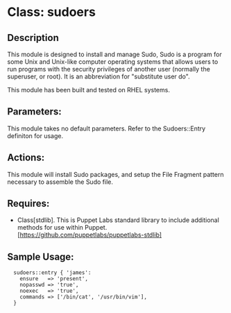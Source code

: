 # Class: sudoers

## Description
   This module is designed to install and manage Sudo, Sudo is a program for some Unix and Unix-like computer operating systems that allows users to run programs with the security privileges of another user (normally the superuser, or root). It is an abbreviation for "substitute user do".

   This module has been built and tested on RHEL systems.

## Parameters:
  This module takes no default parameters. Refer to the Sudoers::Entry definiton for usage. 

## Actions:
   This module will install Sudo packages, and setup the File Fragment pattern necessary to assemble the Sudo file.

## Requires:
 - Class[stdlib]. This is Puppet Labs standard library to include additional methods for use within Puppet. [https://github.com/puppetlabs/puppetlabs-stdlib]

## Sample Usage:
```
  sudoers::entry { 'james': 
    ensure   => 'present',
    nopasswd => 'true',
    noexec   => 'true',
    commands => ['/bin/cat', '/usr/bin/vim'],
  }
```
